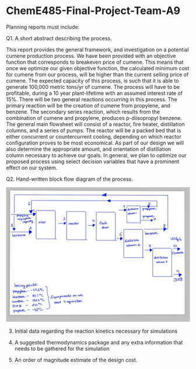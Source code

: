 # ChemE485-Final-Project-Team-A9

Planning reports must include:

Q1. A short abstract describing the process.

This report provides the general framework, and investigation on a potential cumene production process. We have been provided with an objective function that corresponds to breakeven price of cumene. This means that once we optimize our given objective function, the calculated minimum cost for cumene from our process, will be higher than the current selling price of cumene. The expected capacity of this process, is such that it is able to generate 100,000 metric tons/yr of cumene. The process will have to be profitable, during a 10 year plant-lifetime with an assumed interest rate of 15%. There will be two general reactions occurring in this process. The primary reaction will be the creation of cumene from propylene, and benzene. The secondary series reaction, which results from the combination of cumene and propylene, produces p-diisopropyl benzene. The general main flowsheet will consist of a reactor, fire heater, distillation columns, and a series of pumps. The reactor will be a packed bed that is either concurrent or countercurrent cooling, depending on which reactor configuration proves to be most economical. As part of our design we will also determine the appropriate amount, and orientation of distillation column necessary to achieve our goals. In general, we plan to optimize our proposed process using select decision variables that have a prominent effect on our system. 

Q2. Hand-written block flow diagram of the process.

![](/BFD.jpeg)

3. Initial data regarding the reaction kinetics necessary for simulations

4. A suggested thermodynamics package and any extra information that needs to be gathered for the simulation

5. An order of magnitude estimate of the design cost.
